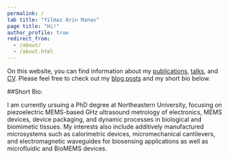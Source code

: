 ```yaml
---
permalink: /
tab title: "Yilmaz Arin Manav"
page title: "Hi!" 
author_profile: true
redirect_from: 
  - /about/
  - /about.html
---
```


On this website, you can find information about my [publications](https://academicpages.github.io/publications/), [talks](https://arinmanav.github.io//talks/), and [CV](https://arinmanav.github.io//cv/). Please feel free to check out my [blog posts](https://arinmanav.github.io//year-archive/) and my short bio below.


##Short Bio:

I am currently ursuing a PhD degree at Northeastern University, focusing on piezoelectric MEMS-based GHz ultrasound metrology of electronics, MEMS devices, device packaging, and dynamic processes in biological and biomimetic tissues. My interests also include additively manufactured microsystems such as calorimetric devices, micromechanical cantilevers, and electromagnetic waveguides for biosensing applications as well as microfluidic and BioMEMS devices.
